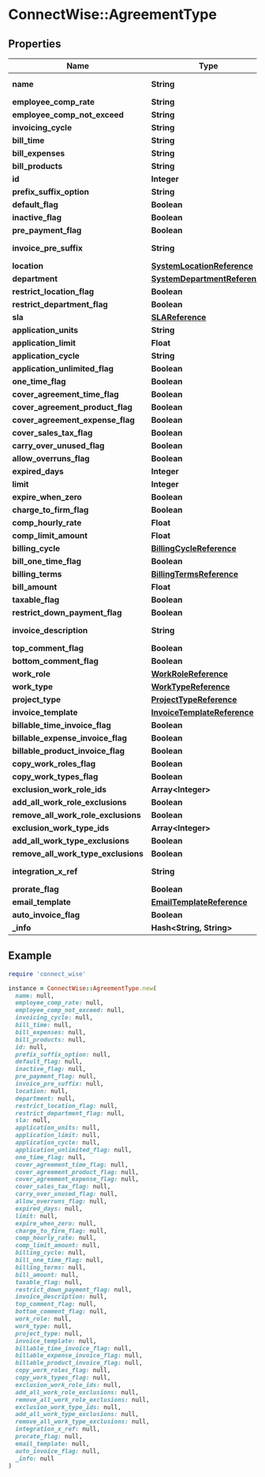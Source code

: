 # ConnectWise::AgreementType

## Properties

| Name | Type | Description | Notes |
| ---- | ---- | ----------- | ----- |
| **name** | **String** |  Max length: 50; |  |
| **employee_comp_rate** | **String** |  |  |
| **employee_comp_not_exceed** | **String** |  |  |
| **invoicing_cycle** | **String** |  |  |
| **bill_time** | **String** |  |  |
| **bill_expenses** | **String** |  |  |
| **bill_products** | **String** |  |  |
| **id** | **Integer** |  | [optional] |
| **prefix_suffix_option** | **String** |  | [optional] |
| **default_flag** | **Boolean** |  | [optional] |
| **inactive_flag** | **Boolean** |  | [optional] |
| **pre_payment_flag** | **Boolean** |  | [optional] |
| **invoice_pre_suffix** | **String** |  Max length: 5; | [optional] |
| **location** | [**SystemLocationReference**](SystemLocationReference.md) |  | [optional] |
| **department** | [**SystemDepartmentReference**](SystemDepartmentReference.md) |  | [optional] |
| **restrict_location_flag** | **Boolean** |  | [optional] |
| **restrict_department_flag** | **Boolean** |  | [optional] |
| **sla** | [**SLAReference**](SLAReference.md) |  | [optional] |
| **application_units** | **String** |  | [optional] |
| **application_limit** | **Float** |  | [optional] |
| **application_cycle** | **String** |  | [optional] |
| **application_unlimited_flag** | **Boolean** |  | [optional] |
| **one_time_flag** | **Boolean** |  | [optional] |
| **cover_agreement_time_flag** | **Boolean** |  | [optional] |
| **cover_agreement_product_flag** | **Boolean** |  | [optional] |
| **cover_agreement_expense_flag** | **Boolean** |  | [optional] |
| **cover_sales_tax_flag** | **Boolean** |  | [optional] |
| **carry_over_unused_flag** | **Boolean** |  | [optional] |
| **allow_overruns_flag** | **Boolean** |  | [optional] |
| **expired_days** | **Integer** |  | [optional] |
| **limit** | **Integer** |  | [optional] |
| **expire_when_zero** | **Boolean** |  | [optional] |
| **charge_to_firm_flag** | **Boolean** |  | [optional] |
| **comp_hourly_rate** | **Float** |  | [optional] |
| **comp_limit_amount** | **Float** |  | [optional] |
| **billing_cycle** | [**BillingCycleReference**](BillingCycleReference.md) |  | [optional] |
| **bill_one_time_flag** | **Boolean** |  | [optional] |
| **billing_terms** | [**BillingTermsReference**](BillingTermsReference.md) |  | [optional] |
| **bill_amount** | **Float** |  | [optional] |
| **taxable_flag** | **Boolean** |  | [optional] |
| **restrict_down_payment_flag** | **Boolean** |  | [optional] |
| **invoice_description** | **String** |  Max length: 4000; | [optional] |
| **top_comment_flag** | **Boolean** |  | [optional] |
| **bottom_comment_flag** | **Boolean** |  | [optional] |
| **work_role** | [**WorkRoleReference**](WorkRoleReference.md) |  | [optional] |
| **work_type** | [**WorkTypeReference**](WorkTypeReference.md) |  | [optional] |
| **project_type** | [**ProjectTypeReference**](ProjectTypeReference.md) |  | [optional] |
| **invoice_template** | [**InvoiceTemplateReference**](InvoiceTemplateReference.md) |  | [optional] |
| **billable_time_invoice_flag** | **Boolean** |  | [optional] |
| **billable_expense_invoice_flag** | **Boolean** |  | [optional] |
| **billable_product_invoice_flag** | **Boolean** |  | [optional] |
| **copy_work_roles_flag** | **Boolean** |  | [optional] |
| **copy_work_types_flag** | **Boolean** |  | [optional] |
| **exclusion_work_role_ids** | **Array&lt;Integer&gt;** |  | [optional] |
| **add_all_work_role_exclusions** | **Boolean** |  | [optional] |
| **remove_all_work_role_exclusions** | **Boolean** |  | [optional] |
| **exclusion_work_type_ids** | **Array&lt;Integer&gt;** |  | [optional] |
| **add_all_work_type_exclusions** | **Boolean** |  | [optional] |
| **remove_all_work_type_exclusions** | **Boolean** |  | [optional] |
| **integration_x_ref** | **String** |  Max length: 50; | [optional] |
| **prorate_flag** | **Boolean** |  | [optional] |
| **email_template** | [**EmailTemplateReference**](EmailTemplateReference.md) |  | [optional] |
| **auto_invoice_flag** | **Boolean** |  | [optional] |
| **_info** | **Hash&lt;String, String&gt;** |  | [optional] |

## Example

```ruby
require 'connect_wise'

instance = ConnectWise::AgreementType.new(
  name: null,
  employee_comp_rate: null,
  employee_comp_not_exceed: null,
  invoicing_cycle: null,
  bill_time: null,
  bill_expenses: null,
  bill_products: null,
  id: null,
  prefix_suffix_option: null,
  default_flag: null,
  inactive_flag: null,
  pre_payment_flag: null,
  invoice_pre_suffix: null,
  location: null,
  department: null,
  restrict_location_flag: null,
  restrict_department_flag: null,
  sla: null,
  application_units: null,
  application_limit: null,
  application_cycle: null,
  application_unlimited_flag: null,
  one_time_flag: null,
  cover_agreement_time_flag: null,
  cover_agreement_product_flag: null,
  cover_agreement_expense_flag: null,
  cover_sales_tax_flag: null,
  carry_over_unused_flag: null,
  allow_overruns_flag: null,
  expired_days: null,
  limit: null,
  expire_when_zero: null,
  charge_to_firm_flag: null,
  comp_hourly_rate: null,
  comp_limit_amount: null,
  billing_cycle: null,
  bill_one_time_flag: null,
  billing_terms: null,
  bill_amount: null,
  taxable_flag: null,
  restrict_down_payment_flag: null,
  invoice_description: null,
  top_comment_flag: null,
  bottom_comment_flag: null,
  work_role: null,
  work_type: null,
  project_type: null,
  invoice_template: null,
  billable_time_invoice_flag: null,
  billable_expense_invoice_flag: null,
  billable_product_invoice_flag: null,
  copy_work_roles_flag: null,
  copy_work_types_flag: null,
  exclusion_work_role_ids: null,
  add_all_work_role_exclusions: null,
  remove_all_work_role_exclusions: null,
  exclusion_work_type_ids: null,
  add_all_work_type_exclusions: null,
  remove_all_work_type_exclusions: null,
  integration_x_ref: null,
  prorate_flag: null,
  email_template: null,
  auto_invoice_flag: null,
  _info: null
)
```


